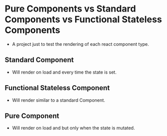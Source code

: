 # Pure Components vs Standard Components vs Functional Stateless Components

- A project just to test the rendering of each react component type.


## Standard Component
- Will render on load and every time the state is set.

## Functional Stateless Component
- Will render similar to a standard Component.

## Pure Component
- Will render on load and but only when the state is mutated.
